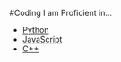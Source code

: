 #Coding
I am Proficient in...
- [Python](https://www.python.org/)
- [JavaScript](https://www.javascript.com/)
- [C++](https://cplusplus.com/)
